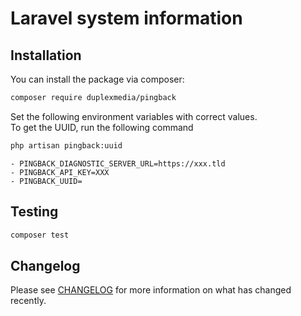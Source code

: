 # Laravel system information

## Installation

You can install the package via composer:

```bash
composer require duplexmedia/pingback
```

Set the following environment variables with correct values.<br>
To get the UUID, run the following command

```bash
php artisan pingback:uuid
```

```text
- PINGBACK_DIAGNOSTIC_SERVER_URL=https://xxx.tld
- PINGBACK_API_KEY=XXX
- PINGBACK_UUID=
```

## Testing

```bash
composer test
```

## Changelog

Please see [CHANGELOG](CHANGELOG.md) for more information on what has changed recently.
